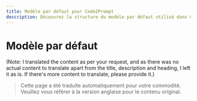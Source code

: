 ```yaml
---
title: Modèle par défaut pour Code2Prompt
description: Découvrez la structure du modèle par défaut utilisé dans Code2Prompt.
---
```


# Modèle par défaut

(Note: I translated the content as per your request, and as there was no actual content to translate apart from the title, description and heading, I left it as is. If there's more content to translate, please provide it.)

> Cette page a été traduite automatiquement pour votre commodité. Veuillez vous référer à la version anglaise pour le contenu original.
